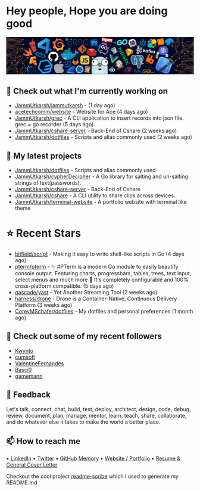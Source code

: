 # Hey people, Hope you are doing good

![Image](https://github.com/JammUtkarsh/jammutkarsh/blob/main/github-banner.png?raw=true)

## 👷 Check out what I'm currently working on

- [JammUtkarsh/jammutkarsh](https://github.com/JammUtkarsh/jammutkarsh) -  (1 day ago)
- [acetechcomm/website](https://github.com/acetechcomm/website) - Website for Ace (4 days ago)
- [JammUtkarsh/grec](https://github.com/JammUtkarsh/grec) - A CLI application to insert records into json file. grec = go recorder (5 days ago)
- [JammUtkarsh/cshare-server](https://github.com/JammUtkarsh/cshare-server) - Back-End of Cshare (2 weeks ago)
- [JammUtkarsh/dotfiles](https://github.com/JammUtkarsh/dotfiles) - Scripts and alias commonly used (2 weeks ago)

## 🌱 My latest projects

- [JammUtkarsh/dotfiles](https://github.com/JammUtkarsh/dotfiles) - Scripts and alias commonly used
- [JammUtkarsh/cypherDecipher](https://github.com/JammUtkarsh/cypherDecipher) - A Go library for salting and un-salting strings of text(passwords).
- [JammUtkarsh/cshare-server](https://github.com/JammUtkarsh/cshare-server) - Back-End of Cshare
- [JammUtkarsh/cshare](https://github.com/JammUtkarsh/cshare) - A CLI utility to share clips across devices.
- [JammUtkarsh/terminal-website](https://github.com/JammUtkarsh/terminal-website) - A portfolio website with terminal like theme

# ⭐ Recent Stars

- [bitfield/script](https://github.com/bitfield/script) - Making it easy to write shell-like scripts in Go (4 days ago)
- [pterm/pterm](https://github.com/pterm/pterm) - ✨ #PTerm is a modern Go module to easily beautify console output. Featuring charts, progressbars, tables, trees, text input, select menus and much more 🚀 It&#39;s completely configurable and 100% cross-platform compatible. (5 days ago)
- [qascade/yast](https://github.com/qascade/yast) - Yet Another Streaming Tool (2 weeks ago)
- [harness/drone](https://github.com/harness/drone) - Drone is a Container-Native, Continuous Delivery Platform (3 weeks ago)
- [CoreyMSchafer/dotfiles](https://github.com/CoreyMSchafer/dotfiles) - My dotfiles and personal preferences (1 month ago)

## 👯 Check out some of my recent followers

- [Kwynto](https://github.com/Kwynto)
- [cumsoft](https://github.com/cumsoft)
- [ValentineFernandes](https://github.com/ValentineFernandes)
- [Basci0](https://github.com/Basci0)
- [gamemann](https://github.com/gamemann)

## 💬 Feedback

Let's talk, connect, chat, build, test, deploy, architect, design, code, debug, review, document, plan, manage, mentor, learn, teach, share, collaborate, and do whatever else it takes to make the world a better place.

## 📫 How to reach me

  &bullet; [LinkedIn](https://www.linkedin.com/in/5utkarshc/)
  &bullet; [Twitter](https://twitter.com/JammUtkarsh)
  &bullet; [GitHub Memory](https://githubmemory.com/@JammUtkarsh)
  &bullet; [Website / Portfolio](https://utkarshchourasia.in/)
  &bullet; [Resume & General Cover Letter](https://drive.google.com/drive/folders/1ci7ngCK4trDgoGHongJxUamzC4hm0AqE?usp=sharing)

Checkout the cool project [readme-scribe](https://github.com/muesli/readme-scribe) which I used to generate my README.md
